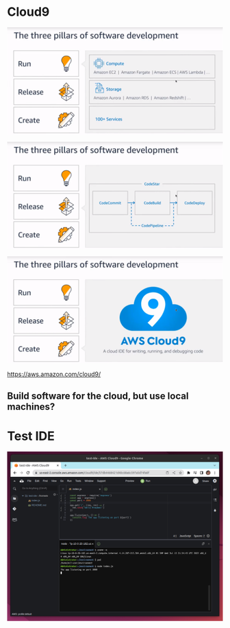 # Cloud9

![](3-pillars.png)

![](release.png)

![](create.png)

https://aws.amazon.com/cloud9/

## Build software for the cloud, but use local machines?

# Test IDE

![](test-ide.png)